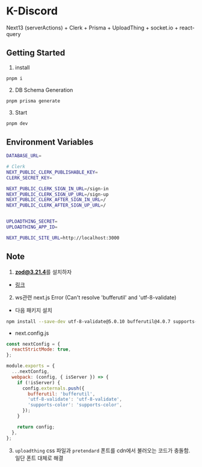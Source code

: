# K-Discord

Next13 (serverActions) + Clerk + Prisma + UploadThing + socket.io + react-query

## Getting Started

1. install

```bash
pnpm i
```

2. DB Schema Generation

```bash
pnpm prisma generate
```

3. Start

```bash
pnpm dev
```

## Environment Variables

```bash
DATABASE_URL=

# Clerk
NEXT_PUBLIC_CLERK_PUBLISHABLE_KEY=
CLERK_SECRET_KEY=

NEXT_PUBLIC_CLERK_SIGN_IN_URL=/sign-in
NEXT_PUBLIC_CLERK_SIGN_UP_URL=/sign-up
NEXT_PUBLIC_CLERK_AFTER_SIGN_IN_URL=/
NEXT_PUBLIC_CLERK_AFTER_SIGN_UP_URL=/


UPLOADTHING_SECRET=
UPLOADTHING_APP_ID=

NEXT_PUBLIC_SITE_URL=http://localhost:3000

```

## Note

1. **zod@3.21.4**를 설치하자

- [링크](https://github.com/colinhacks/zod/issues/2663)

2. ws관련 next.js Error (Can't resolve 'bufferutil' and 'utf-8-validate)

- 다음 패키지 설치

```bash
npm install --save-dev utf-8-validate@5.0.10 bufferutil@4.0.7 supports-color@8.1.1
```

- next.config.js

```js
const nextConfig = {
  reactStrictMode: true,
};

module.exports = {
  ...nextConfig,
  webpack: (config, { isServer }) => {
    if (!isServer) {
      config.externals.push({
        bufferutil: 'bufferutil',
        'utf-8-validate': 'utf-8-validate',
        'supports-color': 'supports-color',
      });
    }

    return config;
  },
};
```

3. `uploadthing` css 파일과 `pretendard` 폰트를 cdn에서 불러오는 코드가 충돌함. 일단 폰트 대체로 해결
